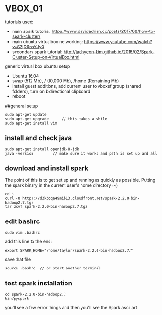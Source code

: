 
# VBOX_01

tutorials used:
* main spark tutorial: https://www.davidadrian.cc/posts/2017/08/how-to-spark-cluster/
* main ubuntu virtualbox networking: https://www.youtube.com/watch?v=S7jD6nnYJy0
* secondary spark tutorial: http://jaehyeon-kim.github.io/2016/02/Spark-Cluster-Setup-on-VirtualBox.html



generic virtual box ubuntu setup
* Ubuntu 16.04
* swap (512 Mb), / (10,000 Mb), /home (Remaining Mb)
* install guest additions, add current user to vboxsf group (shared folders), turn on bidirectional clipboard
* reboot


##general setup
	
	sudo apt-get update
	sudo apt-get upgrade      // this takes a while
	sudo apt-get install vim


## install and check java

	sudo apt-get install openjdk-8-jdk
	java -version         // make sure it works and path is set up and all


## download and install spark

The point of this is to get set up and running as quickly as possible. Putting the spark binary in the current user's home directory (~)

	cd ~
	curl -O https://d3kbcqa49mib13.cloudfront.net/spark-2.2.0-bin-hadoop2.7.tgz
	tar zxvf spark-2.2.0-bin-hadoop2.7.tgz


## edit bashrc

	sudo vim .bashrc
	
add this line to the end: 

	export SPARK_HOME="/home/taylor/spark-2.2.0-bin-hadoop2.7/"

save that file

	source .bashrc  // or start another terminal


## test spark installation

	cd spark-2.2.0-bin-hadoop2.7
	bin/pyspark 
	
you'll see a few error things and then you'll see the Spark ascii art



